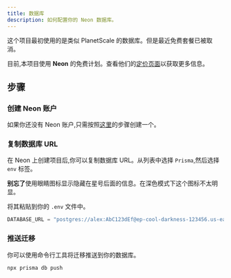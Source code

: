 ```yaml
---
title: 数据库
description: 如何配置你的 Neon 数据库。
---
```


这个项目最初使用的是类似 PlanetScale 的数据库。但是最近免费套餐已被取消。

目前,本项目使用 **Neon** 的免费计划。查看他们的[定价页面](https://neon.tech/pricing)以获取更多信息。

## 步骤

### 创建 Neon 账户

如果你还没有 Neon 账户,只需按照[这里](https://neon.tech/docs/get-started-with-neon/signing-up)的步骤创建一个。

### 复制数据库 URL

在 Neon 上创建项目后,你可以复制数据库 URL。从列表中选择 `Prisma`,然后选择 `env` 标签。

<Callout type="warning">
  <b>别忘了</b>使用眼睛图标显示隐藏在星号后面的信息。在深色模式下这个图标不太明显。
</Callout>

将其粘贴到你的 `.env` 文件中。

```js
DATABASE_URL = "postgres://alex:AbC123dEf@ep-cool-darkness-123456.us-east-2.aws.neon.tech/dbname";
```

### 推送迁移

你可以使用命令行工具将迁移推送到你的数据库。

```bash
npx prisma db push
```
